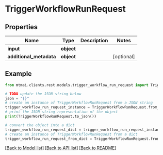 # TriggerWorkflowRunRequest


## Properties

Name | Type | Description | Notes
------------ | ------------- | ------------- | -------------
**input** | **object** |  | 
**additional_metadata** | **object** |  | [optional] 

## Example

```python
from mtmai.clients.rest.models.trigger_workflow_run_request import TriggerWorkflowRunRequest

# TODO update the JSON string below
json = "{}"
# create an instance of TriggerWorkflowRunRequest from a JSON string
trigger_workflow_run_request_instance = TriggerWorkflowRunRequest.from_json(json)
# print the JSON string representation of the object
print(TriggerWorkflowRunRequest.to_json())

# convert the object into a dict
trigger_workflow_run_request_dict = trigger_workflow_run_request_instance.to_dict()
# create an instance of TriggerWorkflowRunRequest from a dict
trigger_workflow_run_request_from_dict = TriggerWorkflowRunRequest.from_dict(trigger_workflow_run_request_dict)
```
[[Back to Model list]](../README.md#documentation-for-models) [[Back to API list]](../README.md#documentation-for-api-endpoints) [[Back to README]](../README.md)


